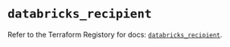 # `databricks_recipient`

Refer to the Terraform Registory for docs: [`databricks_recipient`](https://registry.terraform.io/providers/databricks/databricks/1.28.0/docs/resources/recipient).
